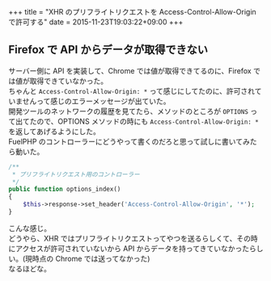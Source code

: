 +++
title = "XHR のプリフライトリクエストを Access-Control-Allow-Origin で許可する"
date = 2015-11-23T19:03:22+09:00
+++

## Firefox で API からデータが取得できない

サーバー側に API を実装して、Chrome では値が取得できてるのに、Firefox では値が取得できていなかった。  
ちゃんと `Access-Control-Allow-Origin: *` って感じにしてたのに、許可されていませんって感じのエラーメッセージが出ていた。  
開発ツールのネットワークの履歴を見てたら、メソッドのところが `OPTIONS` って出てたので、OPTIONS メソッドの時にも `Access-Control-Allow-Origin: *` を返してあげるようにした。  
FuelPHP のコントローラーにどうやって書くのだろと思って試しに書いてみたら動いた。

```php
/**
 * プリフライトリクエスト用のコントローラー
 */
public function options_index()
{
    $this->response->set_header('Access-Control-Allow-Origin', '*');
}
```

こんな感じ。  
どうやら、XHR ではプリフライトリクエストってやつを送るらしくて、その時にアクセスが許可されていないから API からデータを持ってきていなかったらしい。(現時点の Chrome では送ってなかった)  
なるほどな。
